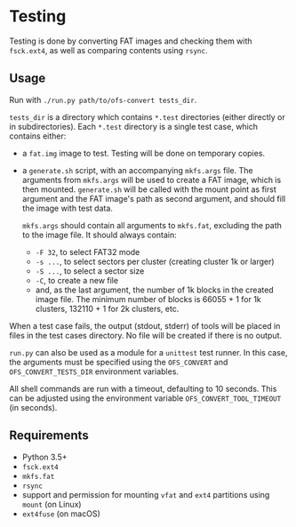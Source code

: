 # Testing

Testing is done by converting FAT images and checking them with `fsck.ext4`, as well as comparing contents using `rsync`.

## Usage

Run with `./run.py path/to/ofs-convert tests_dir`.

`tests_dir` is a directory which contains `*.test` directories (either directly or in subdirectories).
Each `*.test` directory is a single test case, which contains either:
 * a `fat.img` image to test.
   Testing will be done on temporary copies.
 * a `generate.sh` script, with an accompanying `mkfs.args` file.
   The arguments from `mkfs.args` will be used to create a FAT image, which is then mounted.
   `generate.sh` will be called with the mount point as first argument and the FAT image's path as second argument, and should fill the image with test data.

   `mkfs.args` should contain all arguments to `mkfs.fat`, excluding the path to the image file.
   It should always contain:
     - `-F 32`, to select FAT32 mode
     - `-s ...`, to select sectors per cluster (creating cluster 1k or larger)
     - `-S ...`, to select a sector size
     - `-C`, to create a new file
     - and, as the last argument, the number of 1k blocks in the created image file.
       The minimum number of blocks is 66055 + 1 for 1k clusters, 132110 + 1 for 2k clusters, etc.

When a test case fails, the output (stdout, stderr) of tools will be placed in files in the test cases directory.
No file will be created if there is no output.

`run.py` can also be used as a module for a `unittest` test runner.
In this case, the arguments must be specified using the `OFS_CONVERT` and `OFS_CONVERT_TESTS_DIR` environment variables.

All shell commands are run with a timeout, defaulting to 10 seconds.
This can be adjusted using the environment variable `OFS_CONVERT_TOOL_TIMEOUT` (in seconds).

## Requirements

 * Python 3.5+
 * `fsck.ext4`
 * `mkfs.fat`
 * `rsync`
 * support and permission for mounting `vfat` and `ext4` partitions using `mount` (on Linux)
 * `ext4fuse` (on macOS)
